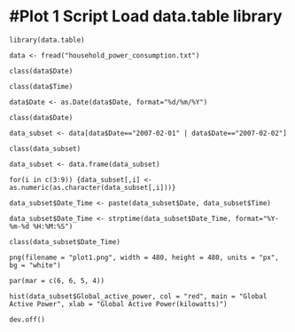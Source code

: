 #Plot 1 Script
Load data.table library
========================
`library(data.table)`

`data <- fread("household_power_consumption.txt")`

`class(data$Date)`

`class(data$Time)`

`data$Date <- as.Date(data$Date, format="%d/%m/%Y")`

`class(data$Date)`

`data_subset <- data[data$Date=="2007-02-01" | data$Date=="2007-02-02"]`

`class(data_subset)`

`data_subset <- data.frame(data_subset)`

`for(i in c(3:9)) {data_subset[,i] <- as.numeric(as.character(data_subset[,i]))}`

`data_subset$Date_Time <- paste(data_subset$Date, data_subset$Time)`

`data_subset$Date_Time <- strptime(data_subset$Date_Time, format="%Y-%m-%d %H:%M:%S")`

`class(data_subset$Date_Time)`

`png(filename = "plot1.png", width = 480, height = 480, units = "px", bg = "white")`

`par(mar = c(6, 6, 5, 4))`

`hist(data_subset$Global_active_power, col = "red", main = "Global Active Power", xlab = "Global Active Power(kilowatts)")`

`dev.off()`
